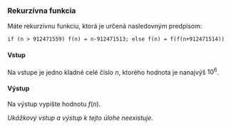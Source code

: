 ### Rekurzívna funkcia

Máte rekurzívnu funkciu, ktorá je určená nasledovným predpisom:

`if (n > 912471559) f(n) = n-912471513; else f(n) = f(f(n+912471514))`

#### Vstup
Na vstupe je jedno kladné celé číslo $n$, ktorého hodnota je nanajvýš $10^6$.

#### Výstup
Na výstup vypíšte hodnotu $f(n)$.

*Ukážkový vstup a výstup k tejto úlohe neexistuje.*
